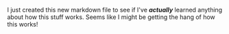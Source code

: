 I just created this new markdown file to see if I've ***actually*** learned anything about how this stuff works. 
Seems like I might be getting the hang of how this works!